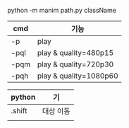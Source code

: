python -m manim path.py className

| cmd  | 기능    |
| ---- | ------- |
| -p     | play        |
| -pql | play & quality=480p15  |
| -pqm | play & quality=720p30  |
| -pqh | play & quality=1080p60 |

| python       | 기          |
| ------ | --------- |
| .shift | 대상 이동 |
|        |           |
